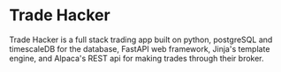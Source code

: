 # Trade Hacker
Trade Hacker is a full stack trading app built on python, postgreSQL and timescaleDB for the database, FastAPI web framework, Jinja's template engine, and Alpaca's REST api for making trades through their broker. 





